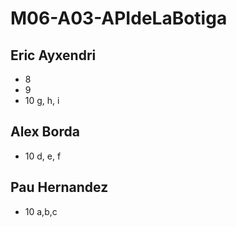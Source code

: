 # M06-A03-APIdeLaBotiga

Eric Ayxendri
-------------
* 8
* 9
* 10 g, h, i

Alex Borda
----------
* 10 d, e, f

Pau Hernandez
-------------
* 10 a,b,c
